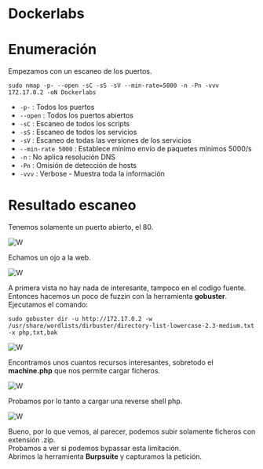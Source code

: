 # Dockerlabs

# Enumeración

Empezamos con un escaneo de los puertos.

`sudo nmap -p- --open -sC -sS -sV --min-rate=5000 -n -Pn -vvv 172.17.0.2 -oN Dockerlabs`  

- `-p-` : Todos los puertos
- `--open` : Todos los puertos abiertos
- `-sC` : Escaneo de todos los scripts
- `-sS` : Escaneo de todos los servicios
- `-sV` : Escaneo de todas las versiones de los servicios
- `--min-rate 5000` : Establece mínimo envío de paquetes mínimos 5000/s
- `-n` : No aplica resolución DNS
- `-Pn` : Omisión de detección de hosts
- `-vvv` : Verbose - Muestra toda la información

# Resultado escaneo  

Tenemos solamente un puerto abierto, el 80.  

![W](https://github.com/giustiand/DockerLabs-Writeups/blob/main/F%C3%A1cil/images/dockerlabs/D_1.jpg)    

Echamos un ojo a la web.  

![W](https://github.com/giustiand/DockerLabs-Writeups/blob/main/F%C3%A1cil/images/dockerlabs/D_2.jpg)     

A primera vista no hay nada de interesante, tampoco en el codigo fuente.  
Entonces hacemos un poco de fuzzin con la herramienta **gobuster**.  
Ejecutamos el comando:  

`sudo gobuster dir -u http://172.17.0.2 -w /usr/share/wordlists/dirbuster/directory-list-lowercase-2.3-medium.txt -x php,txt,bak`  

![W](https://github.com/giustiand/DockerLabs-Writeups/blob/main/F%C3%A1cil/images/dockerlabs/D_3.jpg)   

Encontramos unos cuantos recursos interesantes, sobretodo el **machine.php** que nos permite cargar ficheros.  

![W](https://github.com/giustiand/DockerLabs-Writeups/blob/main/F%C3%A1cil/images/dockerlabs/D_4.jpg)     

Probamos por lo tanto a cargar una reverse shell php.  

![W](https://github.com/giustiand/DockerLabs-Writeups/blob/main/F%C3%A1cil/images/dockerlabs/D_5.jpg)      

Bueno, por lo que vemos, al parecer, podemos subir solamente ficheros con extensión .zip.  
Probamos a ver si podemos bypassar esta limitación.  
Abrimos la herramienta **Burpsuite** y capturamos la petición.  









